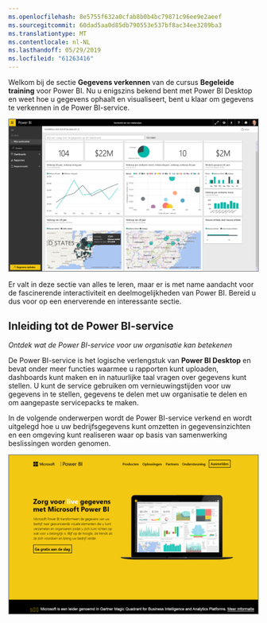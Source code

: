 ```yaml
---
ms.openlocfilehash: 8e5755f632a0cfab8b0b4bc79871c96ee9e2aeef
ms.sourcegitcommit: 60dad5aa0d85db790553e537bf8ac34ee3289ba3
ms.translationtype: MT
ms.contentlocale: nl-NL
ms.lasthandoff: 05/29/2019
ms.locfileid: "61263416"
---
```

Welkom bij de sectie **Gegevens verkennen** van de cursus **Begeleide training** voor Power BI. Nu u enigszins bekend bent met Power BI Desktop en weet hoe u gegevens ophaalt en visualiseert, bent u klaar om gegevens te verkennen in de Power BI-service.

![](media/4-0-intro-power-bi-service/4-0_2.png)

Er valt in deze sectie van alles te leren, maar er is met name aandacht voor de fascinerende interactiviteit en deelmogelijkheden van Power BI. Bereid u dus voor op een enerverende en interessante sectie.

## <a name="introduction-to-the-power-bi-service"></a>Inleiding tot de Power BI-service
*Ontdek wat de Power BI-service voor uw organisatie kan betekenen*

De Power BI-service is het logische verlengstuk van **Power BI Desktop** en bevat onder meer functies waarmee u rapporten kunt uploaden, dashboards kunt maken en in natuurlijke taal vragen over gegevens kunt stellen. U kunt de service gebruiken om vernieuwingstijden voor uw gegevens in te stellen, gegevens te delen met uw organisatie te delen en om aangepaste servicepacks te maken.

In de volgende onderwerpen wordt de Power BI-service verkend en wordt uitgelegd hoe u uw bedrijfsgegevens kunt omzetten in gegevensinzichten en een omgeving kunt realiseren waar op basis van samenwerking beslissingen worden genomen.

![](media/4-0-intro-power-bi-service/4-0_1.png)

